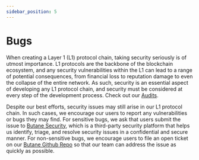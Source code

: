 ```yaml
---
sidebar_position: 5
---
```


# Bugs

When creating a Layer 1 (L1) protocol chain, taking security seriously is of utmost importance. L1 protocols are the
backbone of the blockchain ecosystem, and any security vulnerabilities within the L1 can lead to a range of potential
consequences, from financial loss to reputation damage to even the collapse of the entire network. As such, security
is an essential aspect of developing any L1 protocol chain, and security must be considered at every step of the
development process. Check out our [Audits](./security/audits).

Despite our best efforts, security issues may still arise in our L1 protocol chain. In such cases, we encourage our users
to report any vulnerabilities or bugs they may find. For sensitive bugs, we ask that users submit the issue to
[Butane Security](mailto:security@evmos.org), which is a third-party security platform that helps us identify, triage,
and resolve security issues in a confidential and secure manner. For non-sensitive bugs, we encourage users to file an
open ticket on our [Butane Github Repo](https://github.com/BUTANE-Smart-Chain) so that our team can address the issue as quickly
as possible.
